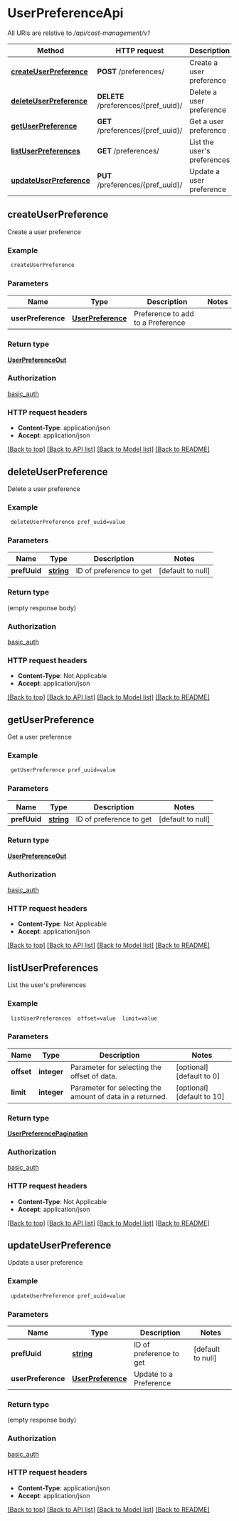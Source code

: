 # UserPreferenceApi

All URIs are relative to */api/cost-management/v1*

Method | HTTP request | Description
------------- | ------------- | -------------
[**createUserPreference**](UserPreferenceApi.md#createUserPreference) | **POST** /preferences/ | Create a user preference
[**deleteUserPreference**](UserPreferenceApi.md#deleteUserPreference) | **DELETE** /preferences/{pref_uuid}/ | Delete a user preference
[**getUserPreference**](UserPreferenceApi.md#getUserPreference) | **GET** /preferences/{pref_uuid}/ | Get a user preference
[**listUserPreferences**](UserPreferenceApi.md#listUserPreferences) | **GET** /preferences/ | List the user&#39;s preferences
[**updateUserPreference**](UserPreferenceApi.md#updateUserPreference) | **PUT** /preferences/{pref_uuid}/ | Update a user preference



## createUserPreference

Create a user preference

### Example

```bash
 createUserPreference
```

### Parameters


Name | Type | Description  | Notes
------------- | ------------- | ------------- | -------------
 **userPreference** | [**UserPreference**](UserPreference.md) | Preference to add to a Preference |

### Return type

[**UserPreferenceOut**](UserPreferenceOut.md)

### Authorization

[basic_auth](../README.md#basic_auth)

### HTTP request headers

- **Content-Type**: application/json
- **Accept**: application/json

[[Back to top]](#) [[Back to API list]](../README.md#documentation-for-api-endpoints) [[Back to Model list]](../README.md#documentation-for-models) [[Back to README]](../README.md)


## deleteUserPreference

Delete a user preference

### Example

```bash
 deleteUserPreference pref_uuid=value
```

### Parameters


Name | Type | Description  | Notes
------------- | ------------- | ------------- | -------------
 **prefUuid** | [**string**](.md) | ID of preference to get | [default to null]

### Return type

(empty response body)

### Authorization

[basic_auth](../README.md#basic_auth)

### HTTP request headers

- **Content-Type**: Not Applicable
- **Accept**: application/json

[[Back to top]](#) [[Back to API list]](../README.md#documentation-for-api-endpoints) [[Back to Model list]](../README.md#documentation-for-models) [[Back to README]](../README.md)


## getUserPreference

Get a user preference

### Example

```bash
 getUserPreference pref_uuid=value
```

### Parameters


Name | Type | Description  | Notes
------------- | ------------- | ------------- | -------------
 **prefUuid** | [**string**](.md) | ID of preference to get | [default to null]

### Return type

[**UserPreferenceOut**](UserPreferenceOut.md)

### Authorization

[basic_auth](../README.md#basic_auth)

### HTTP request headers

- **Content-Type**: Not Applicable
- **Accept**: application/json

[[Back to top]](#) [[Back to API list]](../README.md#documentation-for-api-endpoints) [[Back to Model list]](../README.md#documentation-for-models) [[Back to README]](../README.md)


## listUserPreferences

List the user's preferences

### Example

```bash
 listUserPreferences  offset=value  limit=value
```

### Parameters


Name | Type | Description  | Notes
------------- | ------------- | ------------- | -------------
 **offset** | **integer** | Parameter for selecting the offset of data. | [optional] [default to 0]
 **limit** | **integer** | Parameter for selecting the amount of data in a returned. | [optional] [default to 10]

### Return type

[**UserPreferencePagination**](UserPreferencePagination.md)

### Authorization

[basic_auth](../README.md#basic_auth)

### HTTP request headers

- **Content-Type**: Not Applicable
- **Accept**: application/json

[[Back to top]](#) [[Back to API list]](../README.md#documentation-for-api-endpoints) [[Back to Model list]](../README.md#documentation-for-models) [[Back to README]](../README.md)


## updateUserPreference

Update a user preference

### Example

```bash
 updateUserPreference pref_uuid=value
```

### Parameters


Name | Type | Description  | Notes
------------- | ------------- | ------------- | -------------
 **prefUuid** | [**string**](.md) | ID of preference to get | [default to null]
 **userPreference** | [**UserPreference**](UserPreference.md) | Update to a Preference |

### Return type

(empty response body)

### Authorization

[basic_auth](../README.md#basic_auth)

### HTTP request headers

- **Content-Type**: application/json
- **Accept**: application/json

[[Back to top]](#) [[Back to API list]](../README.md#documentation-for-api-endpoints) [[Back to Model list]](../README.md#documentation-for-models) [[Back to README]](../README.md)

